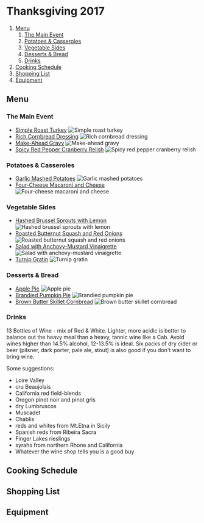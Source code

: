 # Thanksgiving 2017

1. [Menu](#menu)
    1. [The Main Event](#the-main-event)
    1. [Potatoes & Casseroles](#potatoes-&amp;-casseroles)
    1. [Vegetable Sides](#vegetable-sides)
    1. [Desserts & Bread](#desserts-&amp;-bread)
    1. [Drinks](#drinks)
1. [Cooking Schedule](#cooking-schedule)
1. [Shopping List](#shopping-list)
1. [Equipment](#equipment)

## Menu

### The Main Event

- [Simple Roast Turkey](https://cooking.nytimes.com/recipes/1015474-simple-roast-turkey) ![Simple roast turkey](https://static01.nyt.com/images/2014/04/08/dining/unturkey-still/unturkey-still-videoSixteenByNine540.jpg)
- [Rich Cornbread Dressing](https://cooking.nytimes.com/recipes/418-rich-cornbread-dressing) ![Rich cornbread dressing](https://static01.nyt.com/images/2015/10/16/dining/16COOKING-CORNBREADDRESSING/16COOKING-CORNBREADDRESSING-articleLarge.jpg)
- [Make-Ahead Gravy](https://cooking.nytimes.com/recipes/1015197-make-ahead-gravy) ![Make-ahead gravy](https://static01.nyt.com/images/2013/11/08/dining/08makeaheadgravy/08makeaheadgravy-mediumThreeByTwo440-v3.jpg)
- [Spicy Red Pepper Cranberry Relish](https://cooking.nytimes.com/recipes/1015348-spicy-red-pepper-cranberry-relish) ![Spicy red pepper cranberry relish](https://static01.nyt.com/images/2013/11/08/dining/08spicyredpeppercranberry/08spicyredpeppercranberry-articleLarge.jpg)

### Potatoes & Casseroles

- [Garlic Mashed Potatoes](https://cooking.nytimes.com/recipes/4288-garlic-mashed-potatoes) ![Garlic mashed potatoes](https://static01.nyt.com/images/2015/10/15/dining/15COOKING-MASHEDPOTATOES2/15COOKING-MASHEDPOTATOES2-articleLarge.jpg)
- [Four-Cheese Macaroni and Cheese](https://cooking.nytimes.com/recipes/1014635-four-cheese-macaroni-and-cheese) ![Four-cheese macaroni and cheese](https://static01.nyt.com/images/2013/03/27/dining/27APPE/27APPE-articleLarge.jpg)

### Vegetable Sides

- [Hashed Brussel Sprouts with Lemon](https://cooking.nytimes.com/recipes/453-hashed-brussels-sprouts-with-lemon) ![Hashed brussel sprouts with lemon](https://static01.nyt.com/images/2015/03/18/dining/hashed-brussel-sprouts/hashed-brussel-sprouts-mediumThreeByTwo440.jpg)
- [Roasted Butternut Squash and Red Onions](https://cooking.nytimes.com/recipes/1015421-roasted-butternut-squash-and-red-onions) ![Roasted butternut squash and red onions](https://static01.nyt.com/images/2013/11/11/dining/video-thanksgiving-squash/video-thanksgiving-squash-articleLarge.jpg)
- [Salad with Anchovy-Mustard Vinaigrette](https://cooking.nytimes.com/recipes/1015839-salad-with-anchovy-mustard-vinaigrette) ![Salad with anchovy-mustard vinaigrette](https://static01.nyt.com/images/2013/12/18/dining/20131218-APPE-slide-N1AO/20131218-APPE-slide-N1AO-articleLarge.jpg)
- [Turnip Gratin](https://cooking.nytimes.com/recipes/12252-turnip-gratin) ![Turnip gratin](https://static01.nyt.com/images/2012/01/03/science/06recipehealth/06recipehealth-articleLarge-v2.jpg)

### Desserts & Bread

- [Apple Pie](https://cooking.nytimes.com/recipes/12320-apple-pie) ![Apple pie](https://static01.nyt.com/images/2012/02/19/magazine/19eat_span/19eat_span-articleLarge-v2.jpg)
- [Brandied Pumpkin Pie](https://cooking.nytimes.com/recipes/1015413-brandied-pumpkin-pie) ![Brandied pumpkin pie](https://static01.nyt.com/images/2014/11/11/multimedia/clark-brandied-pumpkin/clark-brandied-pumpkin-mediumThreeByTwo440.jpg)
- [Brown Butter Skillet Cornbread](https://cooking.nytimes.com/recipes/1016965-brown-butter-skillet-cornbread) ![Brown butter skillet cornbread](https://static01.nyt.com/images/2014/11/05/multimedia/clark-maple-cornbread/clark-maple-cornbread-mediumThreeByTwo440.jpg)

### Drinks

13 Bottles of Wine - mix of Red & White. Lighter, more acidic is better to balance out the heavy meal than a heavy, tannic wine like a Cab. Avoid wines higher than 14.5% alcohol, 12-13.5% is ideal. Six packs of dry cider or beer (pilsner, dark porter, pale ale, stout) is also good if you don't want to bring wine.

Some suggestions:

- Loire Valley
- cru Beaujolais
- California red field-blends
- Oregon pinot noir and pinot gris
- dry Lumbruscos
- Muscadet
- Chablis
- reds and whites from Mt.Etna in Sicily
- Spanish reds from Ribeira Sacra
- Finger Lakes rieslings
- syrahs from northern Rhone and California
- Whatever the wine shop tells you is a good buy

## Cooking Schedule

## Shopping List

## Equipment

